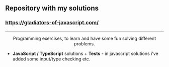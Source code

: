 ## Repository with my solutions 
### https://gladiators-of-javascript.com/

<hr>

<p style="text-align: center">
Programming exercises, to learn and have some fun solving different problems.

  - <b>JavaScript / TypeScript</b> solutions + <b>Tests</b> - in javascript solutions i've added some input/type checking etc.
</p>

